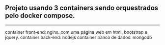 ## Projeto usando 3 containers sendo orquestrados pelo docker compose.
<hr>
container front-end: nginx. com uma página web em html, bootstrap e jquery.
container back-end: nodejs
container banco de dados: mongodb
